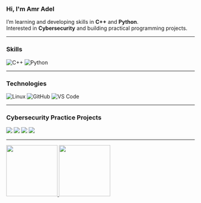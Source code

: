 ### Hi, I'm Amr Adel
I’m learning and developing skills in **C++** and **Python**.  
Interested in **Cybersecurity** and building practical programming projects.

---

### Skills

![C++](https://img.shields.io/badge/-C++-000?&logo=c%2b%2b&logoColor=00599C)
![Python](https://img.shields.io/badge/-Python-000?&logo=Python)

---

### Technologies

![Linux](https://img.shields.io/badge/-Linux-000?&logo=Linux)
![GitHub](https://img.shields.io/badge/-GitHub-000?&logo=GitHub)
![VS Code](https://img.shields.io/badge/-VS%20Code-000?&logo=Visual-Studio-Code)

---

### Cybersecurity Practice Projects

[![](https://img.shields.io/badge/-SQL%20Injection-000)](https://github.com/Amr-Adel/SQL-Injection)
[![](https://img.shields.io/badge/-SYN%20Flood-000)](https://github.com/Amr-Adel/SYN-Flood)
[![](https://img.shields.io/badge/-Heartbleed-000)](https://github.com/Amr-Adel/Heartbleed)
[![](https://img.shields.io/badge/-Packet%20Sniffing%20and%20Spoofing-000)](https://github.com/Amr-Adel/Packet-Sniffing-and-Spoofing)

---

<a href="https://github.com/Amr-Adel">
  <img height="137px" src="https://github-readme-stats.vercel.app/api?username=Amr-Adel&hide_title=true&hide_border=true&show_icons=true&include_all_commits=true&count_private=true&line_height=21&text_color=000&icon_color=000&bg_color=0,ea6161,ffc64d,fffc4d,52fa5a&theme=graywhite" />
  <img height="137px" src="https://github-readme-stats.vercel.app/api/top-langs/?username=Amr-Adel&hide=html&hide_title=true&hide_border=true&layout=compact&langs_count=6&text_color=000&icon_color=fff&bg_color=0,52fa5a,4dfcff,c64dff&theme=graywhite" />
</a>

